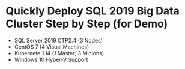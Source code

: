 # Quickly Deploy SQL 2019 Big Data Cluster Step by Step (for Demo)
- SQL Server 2019 CTP2.4 (3 Nodes)
- CentOS 7 (4 Visual Machines)
- Kubernete 1.14 (1 Master; 3 Minions)
- Windows 10 Hyper-V Support
